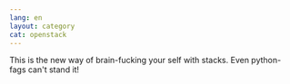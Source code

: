 ```yaml
---
lang: en
layout: category
cat: openstack
---
```


This is the new way of brain-fucking your self with stacks. Even python-fags
can't stand it!
